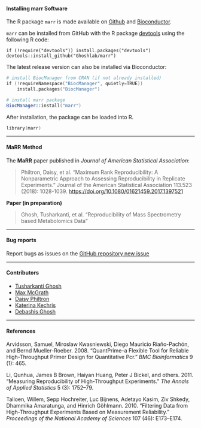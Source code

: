 #### Installing marr Software

The R package `marr` is made available on 
[Github](https://github.com/Ghoshlab/marr) and 
[Bioconductor](https://bioconductor.org/packages/release/bioc/html/marr.html).

`marr` can be installed from GitHub with the R package
[devtools](https://github.com/hadley/devtools) using the following R code:

    if (!require("devtools")) install.packages("devtools")
    devtools::install_github("Ghoshlab/marr")
    
The latest release version can also be installed via Bioconductor: 

```s
# install BiocManager from CRAN (if not already installed)
if (!requireNamespace("BiocManager", quietly=TRUE))
    install.packages("BiocManager")

# install marr package
BiocManager::install("marr")
```

After installation, the package can be loaded into R.
```s
library(marr)
```

---

#### MaRR Method

The **MaRR** paper published in *Journal of American Statistical
Association*:

> Philtron, Daisy, et al. “Maximum Rank Reproducibility: A Nonparametric
> Approach to Assessing Reproducibility in Replicate Experiments.”
> Journal of the American Statistical Association 113.523 (2018):
> 1028-1039. <https://doi.org/10.1080/01621459.2017.1397521>

**Paper (in preparation)**
> Ghosh, Tusharkanti, et al. “Reproducibility of Mass Spectrometry based
> Metabolomics Data”

---

#### Bug reports

Report bugs as issues on the [GitHub repository new
issue](https://github.com/Ghoshlab/marr/issues/new)

---

#### Contributors

-   [Tusharkanti Ghosh](https://github.com/tghosh30)
-   [Max McGrath](https://github.com/max-mcgrath)
-   [Daisy Philtron]()
-   [Katerina Kechris](http://csph.ucdenver.edu/Sites/Kechris/)
-   [Debashis Ghosh](https://github.com/ghoshd)

---


#### References

Arvidsson, Samuel, Miroslaw Kwasniewski, Diego Mauricio Riaño-Pachón, and 
Bernd Mueller-Roeber. 2008. “QuantPrime–a Flexible Tool for Reliable 
High-Throughput Primer Design for Quantitative Pcr.” 
*BMC Bioinformatics* 9 (1): 465.

Li, Qunhua, James B Brown, Haiyan Huang, Peter J Bickel, and others. 2011. 
“Measuring Reproducibility of High-Throughput Experiments.” 
*The Annals of Applied Statistics* 5 (3): 1752–79.

Talloen, Willem, Sepp Hochreiter, Luc Bijnens, Adetayo Kasim, Ziv Shkedy, 
Dhammika Amaratunga, and Hinrich Göhlmann. 2010. “Filtering Data from 
High-Throughput Experiments Based on Measurement Reliability.” 
*Proceedings of the National Academy of Sciences* 107 (46): E173–E174.